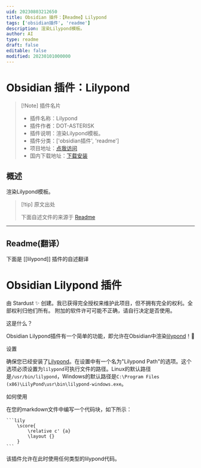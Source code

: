 ```yaml
---
uid: 20230803212650
title: Obsidian 插件：【Readme】Lilypond
tags: ['obsidian插件', 'readme']
description: 渲染Lilypond模板。
author: AI
type: readme
draft: false
editable: false
modified: 20230101000000
---
```


# Obsidian 插件：Lilypond

> [!Note] 插件名片
> - 插件名称：Lilypond
> - 插件作者：DOT-ASTERISK
> - 插件说明：渲染Lilypond模板。
> - 插件分类：['obsidian插件', 'readme']
> - 项目地址：[点我访问](https://github.com/dot-asterisk-nl/obsidian-lilypond)
> - 国内下载地址：[下载安装](https://pkmer.cn/products/plugin/pluginMarket/?lilypond)

## 概述

渲染Lilypond模板。



> [!tip] 原文出处
> 
>下面自述文件的来源于 [Readme](https://ghproxy.net/https://raw.githubusercontent.com/dot-asterisk-nl/obsidian-lilypond/main/README.md)
> 

---

## Readme(翻译）

下面是 [[lilypond]] 插件的自述翻译



# Obsidian Lilypond 插件

由 Stardust ✨ 创建。我已获得完全授权来维护此项目，但不拥有完全的权利。全部权利归他们所有。
附加的软件许可可能不正确，请自行决定是否使用。

这是什么？

Obsidian Lilypond插件有一个简单的功能，即允许在Obsidian中渲染[lilypond](https://en.wikipedia.org/wiki/LilyPond)！🎵

设置

确保您已经安装了[Lilypond](https://lilypond.org/)。在设置中有一个名为"Lilypond Path"的选项。这个选项必须设置为`lilypond`可执行文件的路径。Linux的默认路径是`/usr/bin/lilypond`，Windows的默认路径是`C:\Program Files (x86)\LilyPond\usr\bin\lilypond-windows.exe`。

如何使用

在您的markdown文件中编写一个代码块，如下所示：

	```lily
		\score{
			\relative c' {a}
			\layout {}
		}
	```

该插件允许在此时使用任何类型的lilypond代码。



